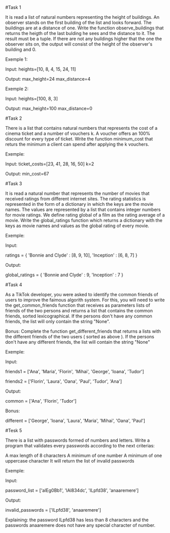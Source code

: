 #Task 1

It is read a list of natural numbers representing the height of buildings. An observer stands on the first building of the list and looks forward. The buildings are at a distance of one. Write the function observe_buildings that returns the heigth of the last bulding he sees and the distance to it. The result must be a tuple. If there are not any buildings higher that the one the observer sits on, the output will consist of the height of the observer's building and 0.

Exemple 1:

Input: heights=[10, 8, 4, 15, 24, 11]

Output: max_height=24 max_distance=4

Exemple 2:

Input: heights=[100, 8, 3]

Output: max_height=100 max_distance=0

#Task 2

There is a list that contains natural numbers that represents the cost of a cinema ticket and a number of vouchers k. A voucher offers an 100% discount for every type of ticket. Write the function minimum_cost that returs the minimum a client can spend after applying the k vouchers.

Exemple:

Input: ticket_costs=[23, 41, 28, 16, 50] k=2

Output: min_cost=67

#Task 3

It is read a natural number that represents the number of movies that received ratings from different internet sites. The rating statistics is represented in the form of a dictionary in which the keys are the movie names. The values are represented by a list that contains integer numbers for movie ratings. We define rating global of a film as the rating average of a movie. Write the global_ratings function which returns a dictionary with the keys as movie names and values as the global rating of every movie.

Exemple:

Input:

ratings = {
'Bonnie and Clyde' : [8, 9, 10],
'Inception' : [6, 8, 7]
}

Output:

global_ratings = {
'Bonnie and Clyde' : 9,
'Inception' : 7
}

#Task 4

As a TikTok developer, you were asked to identify the common friends of users to improve the faimous algorith system. For this, you will need to write the get_common_friends function that receives as parameters lists of friends of the two persons and returns a list that contains the common friends, sorted lexicographical. If the persons don't have any common friends, the list will only contain the string "None".

Bonus: Complete the function get_different_friends that returns a lists with the different friends of the two users ( sorted as above ). If the persons don't have any different friends, the list will contain the string "None"

Exemple:

Input:

friends1 = ['Ana', 'Maria', 'Florin', 'Mihai', 'George', 'Ioana', 'Tudor']

friends2 = ['Florin', 'Laura', 'Oana', 'Paul', 'Tudor', 'Ana']

Output:

common = ['Ana', 'Florin', 'Tudor']

Bonus:

different = ['George', 'Ioana', 'Laura', 'Maria', 'Mihai', 'Oana', 'Paul']

#Tesk 5

There is a list with passwords formed of numbers and letters. Write a program that validates every passwords according to the next criterias:

A max length of 8 characters
A minimum of one number
A minimum of one uppercase character
It will return the list of invalid passwords

Exemple:

Input:

password_list = ['alEg0Bb1', 'lAl834dc', 'ILpfd38', 'anaaremere']

Output:

invalid_passwords = ['ILpfd38', 'anaaremere']

Explaining: the password ILpfd38 has less than 8 characters and the passwords anaaremere does not have any special character of number.



